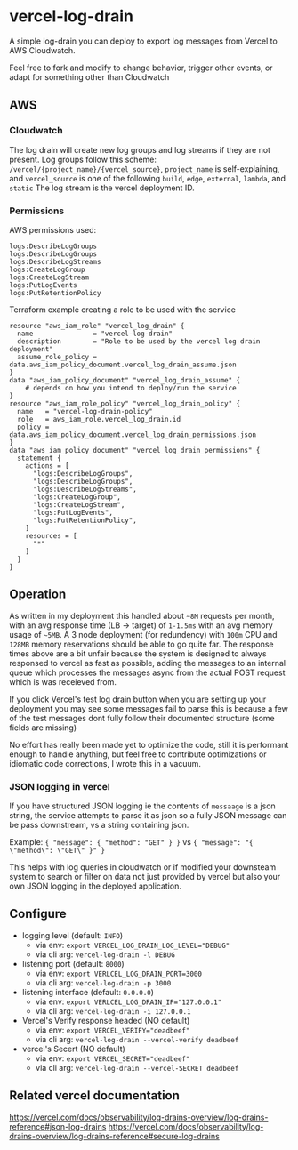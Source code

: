 # vercel-log-drain
A simple log-drain you can deploy to export log messages from Vercel to AWS Cloudwatch.

Feel free to fork and modify to change behavior, trigger other events, or adapt for something other than Cloudwatch

## AWS

### Cloudwatch

The log drain will create new log groups and log streams if they are not present.
Log groups follow this scheme: `/vercel/{project_name}/{vercel_source}`, `project_name` is self-explaining, and `vercel_source` is one of the following `build`, `edge`, `external`, `lambda`, and `static`
The log stream is the vercel deployment ID.

### Permissions

AWS permissions used:
```
logs:DescribeLogGroups
logs:DescribeLogGroups
logs:DescribeLogStreams
logs:CreateLogGroup
logs:CreateLogStream
logs:PutLogEvents
logs:PutRetentionPolicy
```

Terraform example creating a role to be used with the service
```hcl
resource "aws_iam_role" "vercel_log_drain" {
  name               = "vercel-log-drain"
  description        = "Role to be used by the vercel log drain deployment"
  assume_role_policy = data.aws_iam_policy_document.vercel_log_drain_assume.json
}
data "aws_iam_policy_document" "vercel_log_drain_assume" {
    # depends on how you intend to deploy/run the service
}
resource "aws_iam_role_policy" "vercel_log_drain_policy" {
  name   = "vercel-log-drain-policy"
  role   = aws_iam_role.vercel_log_drain.id
  policy = data.aws_iam_policy_document.vercel_log_drain_permissions.json
}
data "aws_iam_policy_document" "vercel_log_drain_permissions" {
  statement {
    actions = [
      "logs:DescribeLogGroups",
      "logs:DescribeLogGroups",
      "logs:DescribeLogStreams",
      "logs:CreateLogGroup",
      "logs:CreateLogStream",
      "logs:PutLogEvents",
      "logs:PutRetentionPolicy",
    ]
    resources = [
      "*"
    ]
  }
}
```

## Operation
As written in my deployment this handled about `~8M` requests per month, with an avg response time (LB -> target) of `1-1.5ms` with an avg memory usage of `~5MB`.
A 3 node deployment (for redundency) with `100m` CPU and `128MB` memory reservations should be able to go quite far.
The response times above are a bit unfair because the system is designed to always responsed to vercel as fast as possible, adding the messages to an internal queue which processes the messages async from the actual POST request which is was receieved from.

If you click Vercel's test log drain button when you are setting up your deployment you may see some messages fail to parse this is because a few of the test messages dont fully follow their documented structure (some fields are missing)

No effort has really been made yet to optimize the code, still it is performant enough to handle anything, but feel free to contribute optimizations or idiomatic code corrections, I wrote this in a vacuum.

### JSON logging in vercel
If you have structured JSON logging ie the contents of `messaage` is a json string, the service attempts to parse it as json so a fully JSON message can be pass downstream, vs a string containing json. 

Example: `{ "message": { "method": "GET" } }` vs `{ "message": "{ \"method\": \"GET\" }" }`

This helps with log queries in cloudwatch or if modified your downsteam system to search or filter on data not just provided by vercel but also your own JSON logging in the deployed application.

## Configure

- logging level (default: `INFO`)
    - via env: `export VERCEL_LOG_DRAIN_LOG_LEVEL="DEBUG"`
    - via cli arg: `vercel-log-drain -l DEBUG`
- listening port (default: `8000`)
    - via env: `export VERLCEL_LOG_DRAIN_PORT=3000`
    - via cli arg: `vercel-log-drain -p 3000`
- listening interface (default: `0.0.0.0`)
    - via env: `export VERLCEL_LOG_DRAIN_IP="127.0.0.1"`
    - via cli arg: `vercel-log-drain -i 127.0.0.1`
- Vercel's Verify response headed (NO default)
    - via env: `export VERCEL_VERIFY="deadbeef"`
    - via cli arg: `vercel-log-drain --vercel-verify deadbeef`
- vercel's Secert (NO default)
    - via env: `export VERCEL_SECRET="deadbeef"`
    - via cli arg: `vercel-log-drain --vercel-SECRET deadbeef`

## Related vercel documentation

https://vercel.com/docs/observability/log-drains-overview/log-drains-reference#json-log-drains
https://vercel.com/docs/observability/log-drains-overview/log-drains-reference#secure-log-drains

